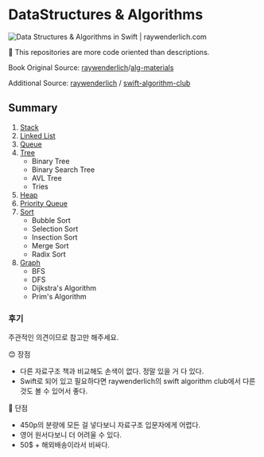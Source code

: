 # DataStructures & Algorithms

![Data Structures &amp; Algorithms in Swift | raywenderlich.com](https://user-images.githubusercontent.com/47523862/123743289-f4245980-d8e7-11eb-9a6f-45369a34ef72.png)

📌 This repositories are more code oriented than descriptions.

Book Original Source: [raywenderlich](https://github.com/raywenderlich)/[alg-materials](https://github.com/raywenderlich/alg-materials)

Additional Source: [raywenderlich](https://github.com/raywenderlich) / [swift-algorithm-club](https://github.com/raywenderlich/swift-algorithm-club)

## Summary

1. [Stack](https://github.com/Goeun1001/DataStructures_n_Algorithms/tree/master/Stack)
2. [Linked List](https://github.com/Goeun1001/DataStructures_n_Algorithms/tree/master/LinkedList)
3. [Queue](https://github.com/Goeun1001/DataStructures_n_Algorithms/tree/master/Queue)
4. [Tree](https://github.com/Goeun1001/DataStructures_n_Algorithms/tree/master/Tree)
   - Binary Tree
   - Binary Search Tree
   - AVL Tree
   - Tries
5. [Heap](https://github.com/Goeun1001/DataStructures_n_Algorithms/tree/master/Heap)
6. [Priority Queue](https://github.com/Goeun1001/DataStructures_n_Algorithms/tree/master/PriorityQueue)
7. [Sort](https://github.com/Goeun1001/DataStructures_n_Algorithms/tree/master/Sort)
   - Bubble Sort
   - Selection Sort
   - Insection Sort
   - Merge Sort
   - Radix Sort
8. [Graph](https://github.com/Goeun1001/DataStructures_n_Algorithms/tree/master/Graph)
   - BFS
   - DFS
   - Dijkstra's Algorithm
   - Prim's Algorithm



### 후기

주관적인 의견이므로 참고만 해주세요.

😊 장점

- 다른 자료구조 책과 비교해도 손색이 없다. 정말 있을 거 다 있다. 
- Swift로 되어 있고 필요하다면 raywenderlich의 swift algorithm club에서 다른 것도 볼 수 있어서 좋다.

🥲 단점

- 450p의 분량에 모든 걸 넣다보니 자료구조 입문자에게 어렵다. 
- 영어 원서다보니 더 어려울 수 있다.
- 50$ + 해외배송이라서 비싸다.
